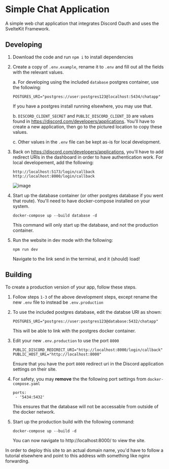 # Simple Chat Application

A simple web chat application that integrates Discord Oauth and uses the SvelteKit Framework.

## Developing

1. Download the code and run `npm i` to install dependencies

2. Create a copy of `.env.example`, rename it to `.env` and fill out all the fields with the relevant values.

   a. For developing using the included `database` postgres container, use the following:

   ```
   POSTGRES_URI="postgres://user:postgres123@localhost:5434/chatapp"
   ```

   If you have a postgres install running elsewhere, you may use that.

   b. `DISCORD_CLIENT_SECRET` and `PUBLIC_DISCORD_CLIENT_ID` are values found in https://discord.com/developers/applications. You'll have to create a new application, then go to the pictured location to copy these values.

   c. Other values in the `.env` file can be kept as-is for local development.

3. Back on https://discord.com/developers/applications, you'll have to add redirect URIs in the dashboard in order to have authentication work. For local developement, add the following:

   ```
   http://localhost:5173/login/callback
   http://localhost:8000/login/callback
   ```

   ![image](https://user-images.githubusercontent.com/94007463/201015643-cf2c4912-37f3-4de1-b47b-7f00f4b9a17d.png)

4. Start up the database container (or other postgres database if you went that route). You'll need to have docker-compose installed on your system.

   ```
   docker-compose up --build database -d
   ```

   This command will only start up the database, and not the production container.

5. Run the website in dev mode with the following:

   ```
   npm run dev
   ```

   Navigate to the link send in the terminal, and it (should) load!

## Building

To create a production version of your app, follow these steps.

1. Follow steps `1-3` of the above development steps, except rename the new `.env` file to instead be `.env.production`

2. To use the included postgres database, edit the databse URI as shown:

   ```
   POSTGRES_URI="postgres://user:postgres123@database:5432/chatapp"
   ```

   This will be able to link with the postgres docker container.

3. Edit your new `.env.production` to use the port `8000`

   ```
   PUBLIC_DISCORD_REDIRECT_URI="http://localhost:8000/login/callback"
   PUBLIC_HOST_URL="http://localhost:8000"
   ```

   Ensure that you have the port `8000` redirect uri in the Discord application settings on their site.

4. For safety, you may **remove** the the following port settings from `docker-compose.yaml`

   ```
   ports:
   	- '5434:5432'
   ```

   This ensures that the database will not be accessable from outside of the docker network.

5. Start up the production build with the following command:
   ```
   docker-compose up --build -d
   ```
   You can now navigate to http://localhost:8000/ to view the site.

In order to deploy this site to an actual domain name, you'd have to follow a tutorial elsewhere and point to this address with something like nginx forwarding.
